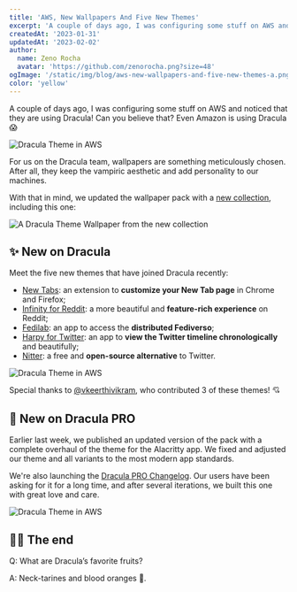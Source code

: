 ```yaml
---
title: 'AWS, New Wallpapers And Five New Themes'
excerpt: 'A couple of days ago, I was configuring some stuff on AWS and noticed that they are using Dracula!'
createdAt: '2023-01-31'
updatedAt: '2023-02-02'
author:
  name: Zeno Rocha
  avatar: 'https://github.com/zenorocha.png?size=48'
ogImage: '/static/img/blog/aws-new-wallpapers-and-five-new-themes-a.png'
color: 'yellow'
---
```


A couple of days ago, I was configuring some stuff on AWS and noticed that they are using Dracula! Can you believe that? Even Amazon is using Dracula 😱

![Dracula Theme in AWS](/static/img/blog/aws-new-wallpapers-and-five-new-themes-a.png)

For us on the Dracula team, wallpapers are something meticulously chosen. After all, they keep the vampiric aesthetic and add personality to our machines.

With that in mind, we updated the wallpaper pack with a [new collection](https://github.com/dracula/wallpaper/tree/master/second-collection), including this one:

![A Dracula Theme Wallpaper from the new collection](/static/img/blog/aws-new-wallpapers-and-five-new-themes-b.png)

## ✨ New on Dracula

Meet the five new themes that have joined Dracula recently:

- [New Tabs](/new-tabs): an extension to **customize your New Tab page** in Chrome and Firefox;
- [Infinity for Reddit](/infinity-for-reddit): a more beautiful and **feature-rich experience** on Reddit;
- [Fedilab](/fedilab): an app to access the **distributed Fediverso**;
- [Harpy for Twitter](/harpy-for-twitter): an app to **view the Twitter timeline chronologically** and beautifully;
- [Nitter](/nitter): a free and **open-source alternative** to Twitter.

![Dracula Theme in AWS](/static/img/blog/aws-new-wallpapers-and-five-new-themes-c.png)

Special thanks to [@vkeerthivikram](https://github.com/vkeerthivikram), who contributed 3 of these themes! 💘

## 🦇 New on Dracula PRO

Earlier last week, we published an updated version of the pack with a complete overhaul of the theme for the Alacritty app. We fixed and adjusted our theme and all variants to the most modern app standards.

We're also launching the [Dracula PRO Changelog](/pro/changelog). Our users have been asking for it for a long time, and after several iterations, we built this one with great love and care.

![Dracula Theme in AWS](/static/img/blog/aws-new-wallpapers-and-five-new-themes-d.png)

## 👋🏻 The end

Q: What are Dracula’s favorite fruits?

A: Neck-tarines and blood oranges 🍊.
